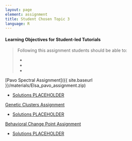 ```yaml
---
layout: page
element: assignment
title: Student Chosen Topic 3
language: R
---
```


#### Learning Objectives for Student-led Tutorials

> Following this assignment students should be able to:
>
> -
> -
> -

[Pavo Spectral Assignment]({{ site.baseurl }}/materials/Elsa_pavo_assignment.zip)

  * [Solutions PLACEHOLDER]()

[Genetic Clusters Assignment]()

  * [Solutions PLACEHOLDER]()

[Behavioral Change Point Assignment]()

  * [Solutions PLACEHOLDER]()
